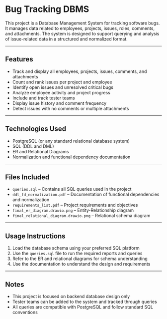 # Bug Tracking DBMS

This project is a Database Management System for tracking software bugs. It manages data related to employees, projects, issues, roles, comments, and attachments. The system is designed to support querying and analysis of issue-related data in a structured and normalized format.

---

## Features

- Track and display all employees, projects, issues, comments, and attachments
- Count and rank issues per project and employee
- Identify open issues and unresolved critical bugs
- Analyze employee activity and project progress
- Include and track tester teams
- Display issue history and comment frequency
- Detect issues with no comments or multiple attachments

---

## Technologies Used

- PostgreSQL (or any standard relational database system)
- SQL (DDL and DML)
- ER and Relational Diagrams
- Normalization and functional dependency documentation

---

## Files Included

- `queries.sql` – Contains all SQL queries used in the project
- `ddl_fd_normalization.pdf` – Documentation of functional dependencies and normalization
- `requirements_list.pdf` – Project requirements and objectives
- `final_er_diagram.drawio.png` – Entity-Relationship diagram
- `final_relational_diagram.drawio.png` – Relational schema diagram

---

## Usage Instructions

1. Load the database schema using your preferred SQL platform
2. Use the `queries.sql` file to run the required reports and queries
3. Refer to the ER and relational diagrams for schema understanding
4. Use the documentation to understand the design and requirements

---

## Notes

- This project is focused on backend database design only
- Tester teams can be added to the system and tracked through queries
- All queries are compatible with PostgreSQL and follow standard SQL conventions
